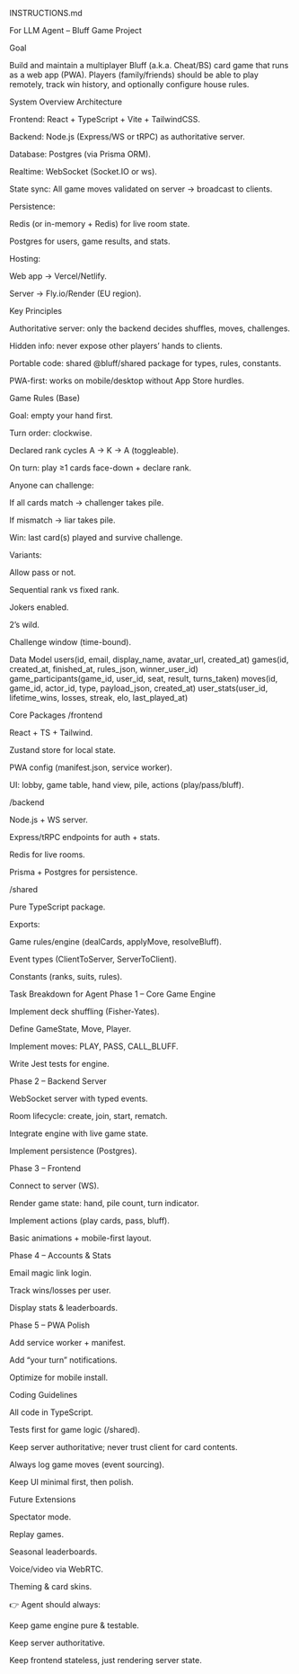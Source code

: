 INSTRUCTIONS.md

For LLM Agent – Bluff Game Project

Goal

Build and maintain a multiplayer Bluff (a.k.a. Cheat/BS) card game that runs as a web app (PWA).
Players (family/friends) should be able to play remotely, track win history, and optionally configure house rules.

System Overview
Architecture

Frontend: React + TypeScript + Vite + TailwindCSS.

Backend: Node.js (Express/WS or tRPC) as authoritative server.

Database: Postgres (via Prisma ORM).

Realtime: WebSocket (Socket.IO or ws).

State sync: All game moves validated on server → broadcast to clients.

Persistence:

Redis (or in-memory + Redis) for live room state.

Postgres for users, game results, and stats.

Hosting:

Web app → Vercel/Netlify.

Server → Fly.io/Render (EU region).

Key Principles

Authoritative server: only the backend decides shuffles, moves, challenges.

Hidden info: never expose other players’ hands to clients.

Portable code: shared @bluff/shared package for types, rules, constants.

PWA-first: works on mobile/desktop without App Store hurdles.

Game Rules (Base)

Goal: empty your hand first.

Turn order: clockwise.

Declared rank cycles A → K → A (toggleable).

On turn: play ≥1 cards face-down + declare rank.

Anyone can challenge:

If all cards match → challenger takes pile.

If mismatch → liar takes pile.

Win: last card(s) played and survive challenge.

Variants:

Allow pass or not.

Sequential rank vs fixed rank.

Jokers enabled.

2’s wild.

Challenge window (time-bound).

Data Model
users(id, email, display_name, avatar_url, created_at)
games(id, created_at, finished_at, rules_json, winner_user_id)
game_participants(game_id, user_id, seat, result, turns_taken)
moves(id, game_id, actor_id, type, payload_json, created_at)
user_stats(user_id, lifetime_wins, losses, streak, elo, last_played_at)

Core Packages
/frontend

React + TS + Tailwind.

Zustand store for local state.

PWA config (manifest.json, service worker).

UI: lobby, game table, hand view, pile, actions (play/pass/bluff).

/backend

Node.js + WS server.

Express/tRPC endpoints for auth + stats.

Redis for live rooms.

Prisma + Postgres for persistence.

/shared

Pure TypeScript package.

Exports:

Game rules/engine (dealCards, applyMove, resolveBluff).

Event types (ClientToServer, ServerToClient).

Constants (ranks, suits, rules).

Task Breakdown for Agent
Phase 1 – Core Game Engine

Implement deck shuffling (Fisher-Yates).

Define GameState, Move, Player.

Implement moves: PLAY, PASS, CALL_BLUFF.

Write Jest tests for engine.

Phase 2 – Backend Server

WebSocket server with typed events.

Room lifecycle: create, join, start, rematch.

Integrate engine with live game state.

Implement persistence (Postgres).

Phase 3 – Frontend

Connect to server (WS).

Render game state: hand, pile count, turn indicator.

Implement actions (play cards, pass, bluff).

Basic animations + mobile-first layout.

Phase 4 – Accounts & Stats

Email magic link login.

Track wins/losses per user.

Display stats & leaderboards.

Phase 5 – PWA Polish

Add service worker + manifest.

Add “your turn” notifications.

Optimize for mobile install.

Coding Guidelines

All code in TypeScript.

Tests first for game logic (/shared).

Keep server authoritative; never trust client for card contents.

Always log game moves (event sourcing).

Keep UI minimal first, then polish.

Future Extensions

Spectator mode.

Replay games.

Seasonal leaderboards.

Voice/video via WebRTC.

Theming & card skins.

👉 Agent should always:

Keep game engine pure & testable.

Keep server authoritative.

Keep frontend stateless, just rendering server state.

